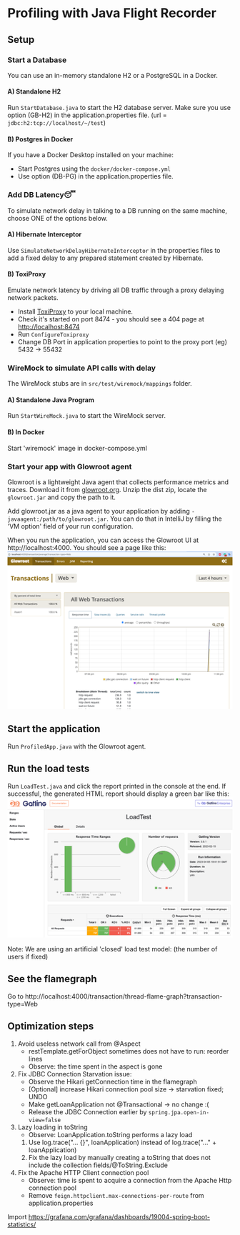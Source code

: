 # Profiling with Java Flight Recorder

## Setup

### Start a Database
You can use an in-memory standalone H2 or a PostgreSQL in a Docker.
#### A) Standalone H2
Run `StartDatabase.java` to start the H2 database server. 
Make sure you use option (GB-H2) in the application.properties file.
(url = `jdbc:h2:tcp://localhost/~/test`)

#### B) Postgres in Docker
If you have a Docker Desktop installed on your machine:
- Start Postgres using the `docker/docker-compose.yml`
- Use option (DB-PG) in the application.properties file.

### Add DB Latency😴
To simulate network delay in talking to a DB running on the same machine, choose ONE of the options below.
#### A) Hibernate Interceptor
Use `SimulateNetworkDelayHibernateInterceptor` in the properties files to add a fixed delay to any prepared statement 
created by Hibernate.
#### B) ToxiProxy
Emulate network latency by driving all DB traffic through a proxy delaying network packets. 
- Install [ToxiProxy](https://github.com/Shopify/toxiproxy#1-installing-toxiproxy) to your local machine.
- Check it's started on port 8474 - you should see a 404 page at [http://localhost:8474](http://localhost:8474) 
- Run `ConfigureToxiproxy`
- Change DB Port in application properties to point to the proxy port (eg) 5432 -> 55432


### WireMock to simulate API calls with delay
The WireMock stubs are in `src/test/wiremock/mappings` folder.
#### A) Standalone Java Program
Run `StartWireMock.java` to start the WireMock server.
#### B) In Docker
Start 'wiremock' image in docker-compose.yml


### Start your app with Glowroot agent
Glowroot is a lightweight Java agent that collects performance metrics and traces.
Download it from [glowroot.org](https://glowroot.org/).
Unzip the dist zip, locate the `glowroot.jar` and copy the path to it.

Add glowroot.jar as a java agent to your application by adding `-javaagent:/path/to/glowroot.jar`.
You can do that in IntelliJ by filling the 'VM option' field of your run configuration.

When you run the application, you can access the Glowroot UI at http://localhost:4000. You should see a page like this:
![img.png](art/glowroot.png)

## Start the application
Run `ProfiledApp.java` with the Glowroot agent.

## Run the load tests
Run `LoadTest.java` and click the report printed in the console at the end.
If successful, the generated HTML report should display a green bar like this:
![img.png](art/gatling.png)

Note: We are using an artificial 'closed' load test model:
(the number of users if fixed)

## See the flamegraph
Go to http://localhost:4000/transaction/thread-flame-graph?transaction-type=Web

## Optimization steps
1. Avoid useless network call from @Aspect
   - restTemplate.getForObject sometimes does not have to run: reorder lines
   - Observe: the time spent in the aspect is gone
2. Fix JDBC Connection Starvation issue:
   - Observe the Hikari getConnection time in the flamegraph
   - [Optional] increase Hikari connection pool size -> starvation fixed; UNDO
   - Make getLoanApplication not @Transactional -> no change :( 
   - Release the JDBC Connection earlier by `spring.jpa.open-in-view=false`
3. Lazy loading in toString
   - Observe: LoanApplication.toString performs a lazy load
   1) Use log.trace("... {}", loanApplication) instead of log.trace("..." + loanApplication)
   2) Fix the lazy load by manually creating a toString that does not include the collection fields/@ToString.Exclude
4. Fix the Apache HTTP Client connection pool
   - Observe: time is spent to acquire a connection from the Apache Http connection pool
   - Remove `feign.httpclient.max-connections-per-route` from application.properties



Import https://grafana.com/grafana/dashboards/19004-spring-boot-statistics/